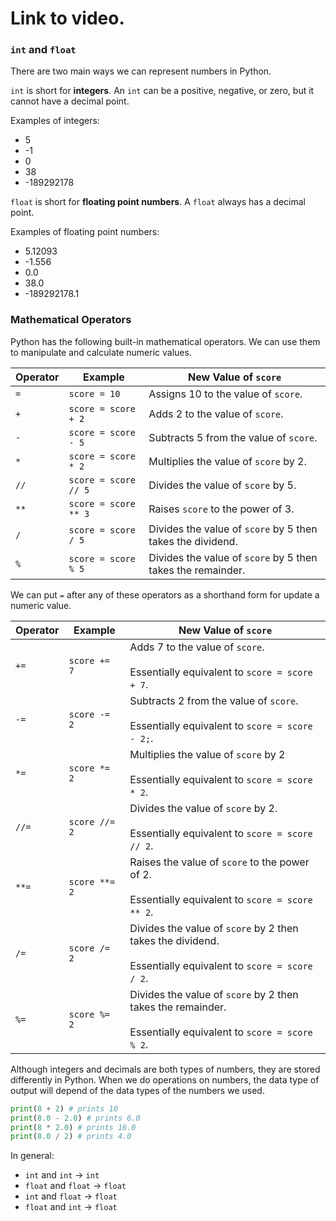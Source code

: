 # Link to video.

### `int` and `float`

There are two main ways we can represent numbers in Python.

`int` is short for **integers**. An `int` can be a positive, negative, or zero, but it cannot have a decimal point.

Examples of integers: 
* 5
* -1
* 0
* 38
* -189292178

`float` is short for **floating point numbers**. A `float` always has a decimal point.

Examples of floating point numbers: 
* 5.12093
* -1.556
* 0.0
* 38.0
* -189292178.1

### Mathematical Operators

Python has the following built-in mathematical operators. We can use them to manipulate and calculate numeric values.

| Operator | Example | New Value of `score` |
| --- | --- | --- |
| `=` | `score = 10` | Assigns 10 to the value of `score`. |
| `+`  | `score = score + 2` | Adds 2 to the value of `score`. |
| `-`  | `score = score - 5` | Subtracts 5 from the value of `score`. |
| `*` | `score = score * 2` | Multiplies the value of `score` by 2. |
| `//` | `score = score // 5` | Divides the value of `score` by 5. |
| `**` | `score = score ** 3` | Raises `score` to the power of 3. |
| `/`  | `score = score / 5` | Divides the value of `score` by 5 then takes the dividend. |
| `%` | `score = score % 5` | Divides the value of `score` by 5 then takes the remainder. |

We can put `=` after any of these operators as a shorthand form for update a numeric value.

| Operator | Example | New Value of `score` |
| --- | --- | --- |
| `+=` | `score += 7` | Adds 7 to the value of `score`.<br><br/>Essentially equivalent to `score = score + 7`. |
| `-=` | `score -= 2` | Subtracts 2 from the value of `score`.<br><br/>Essentially equivalent to `score = score - 2;`. |
| `*=` | `score *= 2` | Multiplies the value of `score` by 2<br><br/> Essentially equivalent to `score = score * 2`. |
| `//=` | `score //= 2` | Divides the value of `score` by 2.<br><br/>Essentially equivalent to `score = score // 2`. |
| `**=` | `score **= 2` | Raises the value of `score` to the power of 2.<br><br/>Essentially equivalent to `score = score ** 2`. |
| `/=` | `score /= 2` | Divides the value of `score` by 2 then takes the dividend.<br><br/>Essentially equivalent to `score = score / 2`. |
| `%=` | `score %= 2` | Divides the value of `score` by 2 then takes the remainder.<br><br/>Essentially equivalent to `score = score % 2`. |

Although integers and decimals are both types of numbers, they are stored differently in Python. When we do operations on numbers, the data type of output will depend of the data types of the numbers we used.

```python
print(8 + 2) # prints 10
print(8.0 - 2.0) # prints 6.0
print(8 * 2.0) # prints 16.0
print(8.0 / 2) # prints 4.0
```

In general:
* `int` and `int` → `int`
* `float` and `float` → `float`
* `int` and `float` → `float`
* `float` and `int` → `float`
